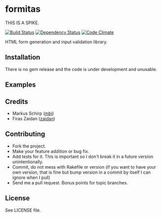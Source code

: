 formitas
========

THIS IS A SPIKE.

[![Build Status](https://secure.travis-ci.org/zaidan/formitas.png?branch=master)](http://travis-ci.org/zaidan/formitas)
[![Dependency Status](https://gemnasium.com/zaidan/formitas.png)](https://gemnasium.com/zaidan/formitas)
[![Code Climate](https://codeclimate.com/badge.png)](https://codeclimate.com/github/zaidan/formitas)

HTML form generation and input validation library.

Installation
------------

There is no gem release and the code is under development and unusable.

Examples
--------

Credits
-------

* Markus Schirp ([mbj](https://github.com/mbj))
* Firas Zaidan ([zaidan](https://github.com/zaidan))

Contributing
-------------

* Fork the project.
* Make your feature addition or bug fix.
* Add tests for it. This is important so I don't break it in a
  future version unintentionally.
* Commit, do not mess with Rakefile or version
  (if you want to have your own version, that is fine but bump version in a commit by itself I can ignore when I pull)
* Send me a pull request. Bonus points for topic branches.

License
-------

See LICENSE file.
